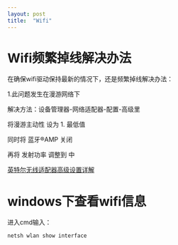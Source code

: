```yaml
---
layout: post
title:  "Wifi"
---
```


# Wifi频繁掉线解决办法

在确保wifi驱动保持最新的情况下，还是频繁掉线解决办法：

1.此问题发生在漫游网络下

解决方法：设备管理器-网络适配器-配置-高级里

将漫游主动性 设为 1. 最低值

同时将 蓝牙®AMP 关闭

再将 发射功率 调整到 中


[英特尔无线适配器高级设置详解](https://www.intel.cn/content/www/cn/zh/support/articles/000005585/network-and-i-o/wireless-networking.html)


# windows下查看wifi信息

进入cmd输入：

    netsh wlan show interface